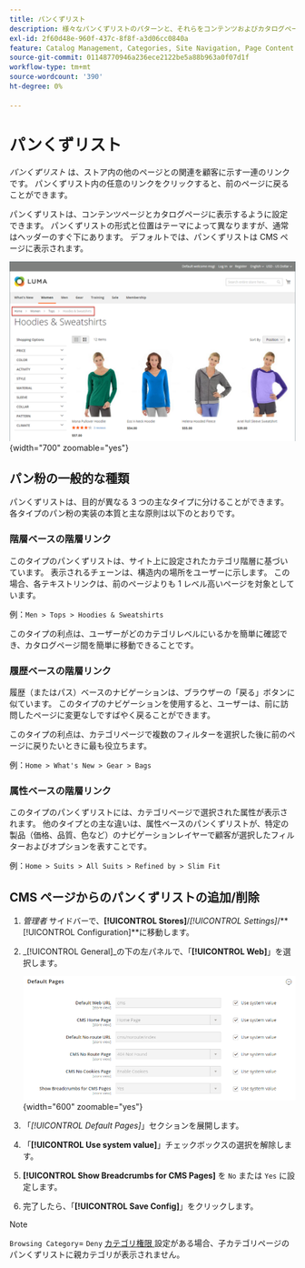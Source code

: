 ```yaml
---
title: パンくずリスト
description: 様々なパンくずリストのパターンと、それらをコンテンツおよびカタログページに表示するように設定する方法について説明します。
exl-id: 2f60d48e-960f-437c-8f8f-a3d06cc0840a
feature: Catalog Management, Categories, Site Navigation, Page Content
source-git-commit: 01148770946a236ece2122be5a88b963a0f07d1f
workflow-type: tm+mt
source-wordcount: '390'
ht-degree: 0%

---
```


# パンくずリスト

_パンくずリスト_ は、ストア内の他のページとの関連を顧客に示す一連のリンクです。 パンくずリスト内の任意のリンクをクリックすると、前のページに戻ることができます。

パンくずリストは、コンテンツページとカタログページに表示するように設定できます。 パンくずリストの形式と位置はテーマによって異なりますが、通常はヘッダーのすぐ下にあります。 デフォルトでは、パンくずリストは CMS ページに表示されます。

![ ストアフロントに表示されるパンくずリスト ](./assets/storefront-breadcrumb-trail.png){width="700" zoomable="yes"}

## パン粉の一般的な種類

パンくずリストは、目的が異なる 3 つの主なタイプに分けることができます。 各タイプのパン粉の実装の本質と主な原則は以下のとおりです。

### 階層ベースの階層リンク

このタイプのパンくずリストは、サイト上に設定されたカテゴリ階層に基づいています。 表示されるチェーンは、構造内の場所をユーザーに示します。 この場合、各テキストリンクは、前のページよりも 1 レベル高いページを対象としています。

例：`Men > Tops > Hoodies & Sweatshirts`

このタイプの利点は、ユーザーがどのカテゴリレベルにいるかを簡単に確認でき、カタログページ間を簡単に移動できることです。

### 履歴ベースの階層リンク

履歴（またはパス）ベースのナビゲーションは、ブラウザーの「戻る」ボタンに似ています。 このタイプのナビゲーションを使用すると、ユーザーは、前に訪問したページに変更なしですばやく戻ることができます。

このタイプの利点は、カテゴリページで複数のフィルターを選択した後に前のページに戻りたいときに最も役立ちます。

例：`Home > What's New > Gear > Bags`

### 属性ベースの階層リンク

このタイプのパンくずリストには、カテゴリページで選択された属性が表示されます。 他のタイプとの主な違いは、属性ベースのパンくずリストが、特定の製品（価格、品質、色など）のナビゲーションレイヤーで顧客が選択したフィルターおよびオプションを表すことです。

例：`Home > Suits > All Suits > Refined by > Slim Fit`

## CMS ページからのパンくずリストの追加/削除

1. _管理者_ サイドバーで、**[!UICONTROL Stores]**/_[!UICONTROL Settings]_/**[!UICONTROL Configuration]**に移動します。

1. _[!UICONTROL General]_の下の左パネルで、「**[!UICONTROL Web]**」を選択します。

   ![CMS ページのパンくずリストを表示 ](../configuration-reference/general/assets/web-default-pages.png){width="600" zoomable="yes"}

1. 「_[!UICONTROL Default Pages]_」セクションを展開します。

1. 「**[!UICONTROL Use system value]**」チェックボックスの選択を解除します。

1. **[!UICONTROL Show Breadcrumbs for CMS Pages]** を `No` または `Yes` に設定します。

1. 完了したら、「**[!UICONTROL Save Config]**」をクリックします。

>[!NOTE]
>
>`Browsing Category`= `Deny` [ カテゴリ権限 ](category-permissions.md) 設定がある場合、子カテゴリページのパンくずリストに親カテゴリが表示されません。
